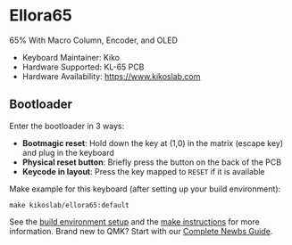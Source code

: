 # Ellora65

65% With Macro Column, Encoder, and OLED

* Keyboard Maintainer: Kiko
* Hardware Supported: KL-65 PCB
* Hardware Availability: https://www.kikoslab.com

## Bootloader

Enter the bootloader in 3 ways:

* **Bootmagic reset**: Hold down the key at (1,0) in the matrix (escape key) and plug in the keyboard
* **Physical reset button**: Briefly press the button on the back of the PCB
* **Keycode in layout**: Press the key mapped to `RESET` if it is available

Make example for this keyboard (after setting up your build environment):

    make kikoslab/ellora65:default

See the [build environment setup](https://docs.qmk.fm/#/getting_started_build_tools) and the [make instructions](https://docs.qmk.fm/#/getting_started_make_guide) for more information. Brand new to QMK? Start with our [Complete Newbs Guide](https://docs.qmk.fm/#/newbs).
